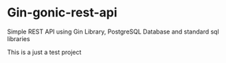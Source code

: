# Gin-gonic-rest-api
Simple REST API using Gin Library, PostgreSQL Database and standard sql libraries

This is a just a test project

